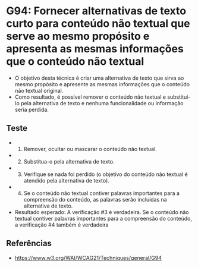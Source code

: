# G94: Fornecer alternativas de texto curto para conteúdo não textual que serve ao mesmo propósito e apresenta as mesmas informações que o conteúdo não textual
* O objetivo desta técnica é criar uma alternativa de texto que sirva ao mesmo propósito e apresente as mesmas informações que o conteúdo não textual original.
* Como resultado, é possível remover o conteúdo não textual e substituí-lo pela alternativa de texto e nenhuma funcionalidade ou informação seria perdida.

## Teste
* 1. Remover, ocultar ou mascarar o conteúdo não textual.
* 2. Substitua-o pela alternativa de texto.
* 3. Verifique se nada foi perdido (o objetivo do conteúdo não textual é atendido pela alternativa de texto).
* 4. Se o conteúdo não textual contiver palavras importantes para a compreensão do conteúdo, as palavras serão incluídas na alternativa de texto.
* Resultado esperado: A verificação #3 é verdadeira. Se o conteúdo não textual contiver palavras importantes para a compreensão do conteúdo, a verificação #4 também é verdadeira

## Referências
* https://www.w3.org/WAI/WCAG21/Techniques/general/G94